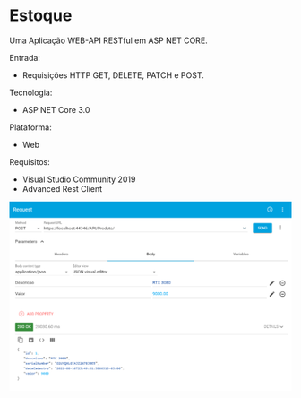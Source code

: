 # Estoque
Uma Aplicação WEB-API RESTful em ASP NET CORE.

Entrada: 
  - Requisições HTTP GET, DELETE, PATCH e POST.

Tecnologia:
  - ASP NET Core 3.0

Plataforma: 
  - Web

Requisitos: 
  - Visual Studio Community 2019
  - Advanced Rest Client


![enter image description here](https://raw.githubusercontent.com/RenatoEstecio/Estoque/main/Estoque/Screensho.jpg)
